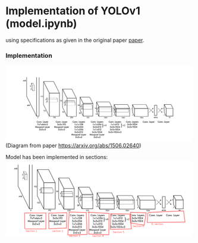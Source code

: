 # Implementation of YOLOv1 (model.ipynb)
using specifications as given in the original paper [paper](https://arxiv.org/abs/1506.02640).

### Implementation
![image](/YOLOv1/images/model(paper).png)
(Diagram from paper https://arxiv.org/abs/1506.02640)

Model has been implemented in sections:
![image](/YOLOv1/images/sections.png)
